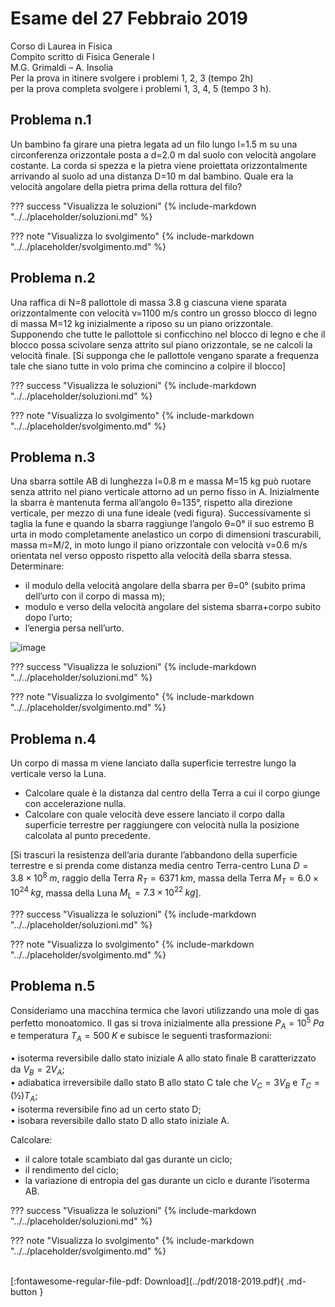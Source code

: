 # Esame del 27 Febbraio 2019
Corso di Laurea in Fisica <br>
Compito scritto di Fisica Generale I <br>
M.G. Grimaldi – A. Insolia <br>
Per la prova in itinere svolgere i problemi 1, 2, 3 (tempo 2h) <br>
per la prova completa svolgere i problemi 1, 3, 4, 5 (tempo 3 h). <br>

## Problema n.1
Un bambino fa girare una pietra legata ad un filo lungo l=1.5 m su una circonferenza orizzontale posta a d=2.0 m dal suolo con velocità angolare costante. La corda si spezza e la pietra viene proiettata orizzontalmente arrivando al suolo ad una distanza D=10 m dal bambino. Quale era la velocità angolare della pietra prima della rottura del filo?

??? success "Visualizza le soluzioni"
    {% include-markdown "../../placeholder/soluzioni.md" %}

??? note "Visualizza lo svolgimento"
    {% include-markdown "../../placeholder/svolgimento.md" %}

## Problema n.2
Una raffica di N=8 pallottole di massa 3.8 g ciascuna viene sparata orizzontalmente con velocità v=1100 m/s contro un grosso blocco di legno di massa M=12 kg inizialmente a riposo su un piano orizzontale. Supponendo che tutte le pallottole si conficchino nel blocco di legno e che il blocco possa scivolare senza attrito sul piano orizzontale, se ne calcoli la velocità finale. [Si supponga che le pallottole vengano sparate a frequenza tale che siano tutte in volo prima che comincino a colpire il blocco]

??? success "Visualizza le soluzioni"
    {% include-markdown "../../placeholder/soluzioni.md" %}

??? note "Visualizza lo svolgimento"
    {% include-markdown "../../placeholder/svolgimento.md" %}

## Problema n.3
Una sbarra sottile AB di lunghezza l=0.8 m e massa M=15 kg può ruotare senza attrito nel piano verticale attorno ad un perno fisso in A. Inizialmente la sbarra è mantenuta ferma all’angolo θ=135°, rispetto alla direzione verticale, per mezzo di una fune ideale (vedi figura). Successivamente si taglia la fune e quando la sbarra raggiunge l’angolo θ=0° il suo estremo B urta in modo completamente anelastico un corpo di dimensioni trascurabili, massa m=M/2, in moto lungo il piano orizzontale con velocità v=0.6 m/s orientata nel verso opposto rispetto alla velocità della sbarra stessa. Determinare: 

- il modulo della velocità angolare della sbarra per θ=0° (subito prima dell’urto con il corpo di massa m); 
- modulo e verso della velocità angolare del sistema sbarra+corpo subito dopo l’urto; 
- l’energia persa nell’urto.

![image](https://user-images.githubusercontent.com/77018886/153267785-5370fa91-bbc2-47ce-8fc9-88e92f4b0fee.png)

??? success "Visualizza le soluzioni"
    {% include-markdown "../../placeholder/soluzioni.md" %}

??? note "Visualizza lo svolgimento"
    {% include-markdown "../../placeholder/svolgimento.md" %}

## Problema n.4
Un corpo di massa m viene lanciato dalla superficie terrestre lungo la verticale verso la Luna. 

- Calcolare quale è la distanza dal centro della Terra a cui il corpo giunge con accelerazione nulla. 
- Calcolare con quale velocità deve essere lanciato il corpo dalla superficie terrestre per raggiungere con velocità nulla la posizione calcolata al punto precedente. 

[Si trascuri la resistenza dell’aria durante l’abbandono della superficie terrestre e si prenda come distanza media centro Terra-centro Luna $D=3.8×10^8 \; m$, raggio della Terra $R_T=6371 \; km$, massa della Terra $M_T=6.0×10^{24} \; kg$, massa della Luna $M_L=7.3×10^{22} \; kg$].

??? success "Visualizza le soluzioni"
    {% include-markdown "../../placeholder/soluzioni.md" %}

??? note "Visualizza lo svolgimento"
    {% include-markdown "../../placeholder/svolgimento.md" %}

## Problema n.5
Consideriamo una macchina termica che lavori utilizzando una mole di gas perfetto monoatomico. Il gas si trova inizialmente alla pressione $P_A=10^5 \; Pa$ e temperatura $T_A=500 \; K$ e subisce le seguenti trasformazioni: 

• isoterma reversibile dallo stato iniziale A allo stato ﬁnale B caratterizzato da $V_B=2 V_A$; <br>
• adiabatica irreversibile dallo stato B allo stato C tale che $V_C=3 V_B$ e $T_C=(½) T_A$; <br>
• isoterma reversibile ﬁno ad un certo stato D; <br>
• isobara reversibile dallo stato D allo stato iniziale A.

Calcolare: 

- il calore totale scambiato dal gas durante un ciclo; 
- il rendimento del ciclo; 
- la variazione di entropia del gas durante un ciclo e durante l’isoterma AB.

??? success "Visualizza le soluzioni"
    {% include-markdown "../../placeholder/soluzioni.md" %}

??? note "Visualizza lo svolgimento"
    {% include-markdown "../../placeholder/svolgimento.md" %}

<br>
[:fontawesome-regular-file-pdf: Download](../pdf/2018-2019.pdf){ .md-button }